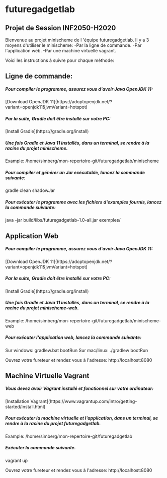 <h1>futuregadgetlab</h1>
<h2>Projet de Session INF2050-H2020</h2>

Bienvenue au projet minischeme de l 'équipe futuregadgetlab. Il y a 3 moyens d'utiliser le minischeme:
-Par la ligne de commande.
-Par l'application web.
-Par une machine virtuelle vagrant.

Voici les instructions à suivre pour chaque méthode:

<h2>Ligne de commande:</h2>
<h5>Pour compiler le programme, assurez vous d'avoir Java OpenJDK 11:</h5>
[Download OpenJDK 11](https://adoptopenjdk.net/?variant=openjdk11&jvmVariant=hotspot)

<h5>Par la suite, Gradle doit être installé sur votre PC:</h5>
[Install Gradle](https://gradle.org/install)


<h5>Une fois Gradle et Java 11 installés, dans un terminal, se rendre à la racine du projet minischeme.</h5>
Example: /home/simberg/mon-repertoire-git/futuregadgetlab/minischeme

<h5>Pour compiler et générer un Jar exécutable, lancez la commande suivante:</h5>
gradle clean shadowJar

<h5>Pour exécuter le programme avec les fichiers d'examples fournis, lancez la commande suivante:</h5>
java -jar build/libs/futuregadgetlab-1.0-all.jar exemples/<nom-du-fichier.minischeme>

<h2>Application Web</h2>
<h5>Pour compiler le programme, assurez vous d'avoir Java OpenJDK 11:</h5>
[Download OpenJDK 11](https://adoptopenjdk.net/?variant=openjdk11&jvmVariant=hotspot)

<h5>Par la suite, Gradle doit être installé sur votre PC:</h5>
[Install Gradle](https://gradle.org/install)

<h5>Une fois Gradle et Java 11 installés, dans un terminal, se rendre à la racine du projet minischeme-web.</h5>
Example: /home/simberg/mon-repertoire-git/futuregadgetlab/minischeme-web

<h5>Pour exécuter l'application web, lancez la commande suivante:</h5>
Sur windows: gradlew.bat bootRun
Sur mac/linux: ./gradlew bootRun

Ouvrez votre fureteur et rendez vous à l'adresse: http://localhost:8080

<h2>Machine Virtuelle Vagrant</h2>
<h5>Vous devez avoir Vagrant installé et fonctionnel sur votre ordinateur:</h5>
[Installation Vagrant](https://www.vagrantup.com/intro/getting-started/install.html)

<h5>Pour exécuter la machine virtuelle et l'application, dans un terminal, se rendre à la racine du projet futuregadgetlab.</h5>
Example: /home/simberg/mon-repertoire-git/futuregadgetlab

<h5>Exécuter la commande suivante.</h5>
vagrant up

Ouvrez votre fureteur et rendez vous à l'adresse: http://localhost:8080


